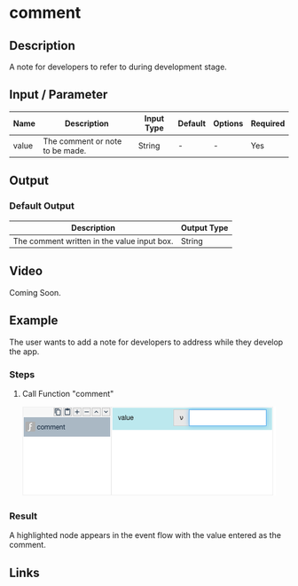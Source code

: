 # comment

## Description

A note for developers to refer to during development stage.

## Input / Parameter

| Name | Description | Input Type | Default | Options | Required |
| ------ | ------ | ------ | ------ | ------ | ------ |
| value | The comment or note to be made. | String | - | - | Yes

## Output

### Default Output

| Description | Output Type |
| ------ | ------ |
| The comment written in the value input box. | String |

## Video

Coming Soon.

## Example

The user wants to add a note for developers to address while they develop the app. 

### Steps

1. Call Function "comment"

     ![](../../../../document/function/App/comment/comment-Step-1.png?raw=true)

### Result

A highlighted node appears in the event flow with the value entered as the comment.

## Links